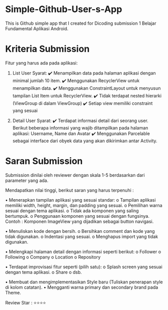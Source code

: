 # Simple-Github-User-s-App
This is Github simple app that I created for Dicoding submission 1 Belajar Fundamental Aplikasi Android. 

 # Kriteria Submission
Fitur yang harus ada pada aplikasi:

 1. List User 
Syarat:
✔️ Menampilkan data pada halaman aplikasi dengan minimal jumlah 10 item.
✔️ Menggunakan RecyclerView untuk menampilkan data.
✔️ Menggunakan ConstraintLayout untuk menyusun tampilan List Item untuk RecyclerView.
✔️ Tidak terdapat nested hierarki (ViewGroup di dalam ViewGroup)
✔️ Setiap view memiliki constraint yang sesuai

2. Detail User
Syarat:
✔️ Terdapat informasi detail dari seorang user. Berikut beberapa informasi yang wajib ditampilkan pada halaman aplikasi: Username, Name dan Avatar
✔️ Menggunakan Parcelable sebagai interface dari obyek data yang akan dikirimkan antar Activity.

 # Saran Submission
Submission dinilai oleh reviewer dengan skala 1-5 berdasarkan dari parameter yang ada.

Mendapatkan nilai tinggi, berikut saran yang harus terpenuhi :

• Menerapkan tampilan aplikasi yang sesuai standar:
  o Tampilan aplikasi memiliki width, height, margin, dan padding yang sesuai.
  o Pemilihan warna sesuai dengan tema aplikasi. 
  o Tidak ada komponen yang saling bertumpuk.
  o Penggunaan komponen yang sesuai dengan fungsinya.
  Contoh : Komponen ImageView yang dijadikan sebagai button navigasi.
  
• Menuliskan kode dengan bersih.
  o Bersihkan comment dan kode yang tidak digunakan.
  o Indentasi yang sesuai.
  o Menghapus import yang tidak digunakan.
  
• Melengkapi halaman detail dengan informasi seperti berikut:
  o Follower
  o Following
  o Company
  o Location 
  o Repository
  
• Terdapat improvisasi fitur seperti (pilih satu): 
  o Splash screen yang sesuai dengan tema aplikasi.
  o Share
  o dsb.
  
• Membuat dan mengimplementasikan Style baru (Tuliskan penerapan style di kolom catatan). 
• Mengganti warna primary dan secondary brand pada Theme.


Review Star : ⭐⭐⭐⭐
